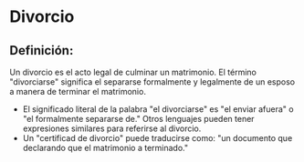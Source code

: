 # Divorcio

## Definición: 

Un divorcio es el acto legal de culminar un matrimonio. El término "divorciarse" significa el separarse formalmente y legalmente de un esposo a manera de terminar el matrimonio.

* El significado literal de la palabra "el divorciarse" es "el enviar afuera" o "el formalmente separarse de." Otros lenguajes pueden tener expresiones similares para referirse al divorcio.
* Un "certificad de divorcio" puede traducirse como: "un documento que declarando que el matrimonio a terminado."


